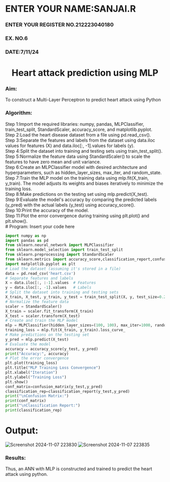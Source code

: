 # ENTER YOUR NAME:SANJAI.R</H3>
<H3>ENTER YOUR REGISTER NO.212223040180</H3>
<H3>EX. NO.6</H3>
<H3>DATE:7/11/24</H3>
<H1 ALIGN =CENTER>Heart attack prediction using MLP</H1>
<H3>Aim:</H3>  To construct a  Multi-Layer Perceptron to predict heart attack using Python
<H3>Algorithm:</H3>
Step 1:Import the required libraries: numpy, pandas, MLPClassifier, train_test_split, StandardScaler, accuracy_score, and matplotlib.pyplot.<BR>
Step 2:Load the heart disease dataset from a file using pd.read_csv().<BR>
Step 3:Separate the features and labels from the dataset using data.iloc values for features (X) and data.iloc[:, -1].values for labels (y).<BR>
Step 4:Split the dataset into training and testing sets using train_test_split().<BR>
Step 5:Normalize the feature data using StandardScaler() to scale the features to have zero mean and unit variance.<BR>
Step 6:Create an MLPClassifier model with desired architecture and hyperparameters, such as hidden_layer_sizes, max_iter, and random_state.<BR>
Step 7:Train the MLP model on the training data using mlp.fit(X_train, y_train). The model adjusts its weights and biases iteratively to minimize the training loss.<BR>
Step 8:Make predictions on the testing set using mlp.predict(X_test).<BR>
Step 9:Evaluate the model's accuracy by comparing the predicted labels (y_pred) with the actual labels (y_test) using accuracy_score().<BR>
Step 10:Print the accuracy of the model.<BR>
Step 11:Plot the error convergence during training using plt.plot() and plt.show().<BR>
# Program:
Insert your code here

```py
import numpy as np
import pandas as pd
from sklearn.neural_network import MLPClassifier
from sklearn.model_selection import train_test_split
from sklearn.preprocessing import StandardScaler
from sklearn.metrics import accuracy_score,classification_report,confusion_matrix
import matplotlib.pyplot as plt
# Load the dataset (assuming it's stored in a file)
data = pd.read_csv('heart.csv')
# Separate features and labels
X = data.iloc[:, :-1].values  # Features
y = data.iloc[:, -1].values   # Labels
# Split the dataset into training and testing sets
X_train, X_test, y_train, y_test = train_test_split(X, y, test_size=0.2, random_state=42)
# Normalize the feature data
scaler = StandardScaler()
X_train = scaler.fit_transform(X_train)
X_test = scaler.transform(X_test)
# Create and train the MLP model
mlp = MLPClassifier(hidden_layer_sizes=(100, 100), max_iter=1000, random_state=42)
training_loss = mlp.fit(X_train, y_train).loss_curve_
# Make predictions on the testing set
y_pred = mlp.predict(X_test)
# Evaluate the model
accuracy = accuracy_score(y_test, y_pred)
print("Accuracy:", accuracy)
# Plot the error convergence
plt.plot(training_loss)
plt.title("MLP Training Loss Convergence")
plt.xlabel("Iteration")
plt.ylabel("Training Loss")
plt.show()
conf_matrix=confusion_matrix(y_test,y_pred)
classification_rep=classification_report(y_test,y_pred)
print("\nConfusion Matrix:")
print(conf_matrix)
print("\nClassification Report:")
print(classification_rep)
```

# Output:
![Screenshot 2024-11-07 223830](https://github.com/user-attachments/assets/363cc9e7-b633-4e43-9728-f3405e90fe0b)
![Screenshot 2024-11-07 223835](https://github.com/user-attachments/assets/37bfbf0c-0ba0-4ec5-9e9e-6d9209882819)



<H3>Results:</H3>
Thus, an ANN with MLP is constructed and trained to predict the heart attack using python.
